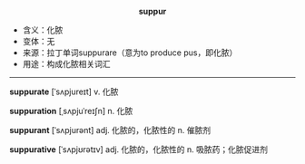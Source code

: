 
**<center>suppur</center>**

- <span class="definition">含义：化脓</span>
- <span class="definition">变体：无</span>
- <span class="definition">来源：拉丁单词suppurare（意为to produce pus，即化脓）</span>
- <span class="definition">用途：构成化脓相关词汇</span>


---


<span class="vocabulary">**suppurate**</span> [ˈsʌpjureɪt] v. 化脓

<span class="vocabulary">**suppuration**</span> [ˌsʌpjuˈreɪʃn] n. 化脓

<span class="vocabulary">**suppurant**</span> [ˈsʌpjurənt] adj. 化脓的，化脓性的 n. 催脓剂

<span class="vocabulary">**suppurative**</span> [ˈsʌpjʊrətɪv] adj. 化脓的，化脓性的 n. 吸脓药；化脓促进剂

